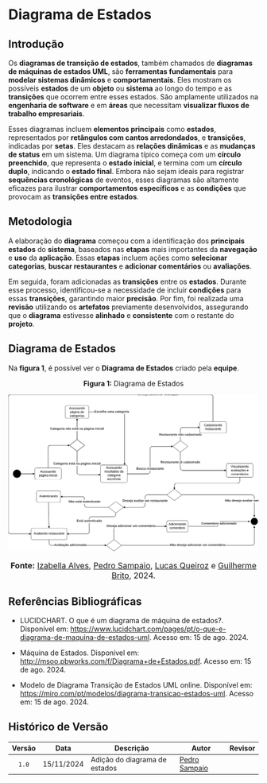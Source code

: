 # Diagrama de Estados

## Introdução

Os **diagramas de transição de estados**, também chamados de **diagramas de máquinas de estados UML**, são **ferramentas fundamentais** para **modelar sistemas dinâmicos** e **comportamentais**. Eles mostram os possíveis **estados** de um **objeto** ou **sistema** ao longo do tempo e as **transições** que ocorrem entre esses estados. São amplamente utilizados na **engenharia de software** e em **áreas** que necessitam **visualizar fluxos de trabalho empresariais**.

Esses diagramas incluem **elementos principais** como **estados**, representados por **retângulos com cantos arredondados**, e **transições**, indicadas por **setas**. Eles destacam as **relações dinâmicas** e as **mudanças de status** em um sistema. Um diagrama típico começa com um **círculo preenchido**, que representa o **estado inicial**, e termina com um **círculo duplo**, indicando o **estado final**. Embora não sejam ideais para registrar **sequências cronológicas** de eventos, esses diagramas são altamente eficazes para ilustrar **comportamentos específicos** e as **condições** que provocam as **transições entre estados**.


## Metodologia

A elaboração do **diagrama** começou com a identificação dos **principais estados** do **sistema**, baseados nas **etapas** mais importantes da **navegação** e **uso** da **aplicação**. Essas **etapas** incluem ações como **selecionar categorias**, **buscar restaurantes** e **adicionar comentários** ou **avaliações**.

Em seguida, foram adicionadas as **transições** entre os **estados**. Durante esse processo, identificou-se a necessidade de incluir **condições** para essas **transições**, garantindo maior **precisão**. Por fim, foi realizada uma **revisão** utilizando os **artefatos** previamente desenvolvidos, assegurando que o **diagrama** estivesse **alinhado** e **consistente** com o restante do **projeto**.

## Diagrama de Estados
Na **figura 1**, é possível ver o **Diagrama de Estados** criado pela **equipe**.

<center>
<p style="text-align: center"><b>Figura 1:</b> Diagrama de Estados</p>
<div align="center">
  <img src="https://raw.githubusercontent.com/UnBArqDsw2024-2/2024.2_G10_Recomendacao_Entrega_02/refs/heads/main/docs/imagens/diagrama_estados.png" alt="Diagrama de Estados" >
</div>
<font size="3"><p style="text-align: center"><b>Fonte:</b> <a href="https://github.com/izabellaalves">Izabella Alves</a>, <a href="https://github.com/PedroSampaioDias">Pedro Sampaio</a>, <a href="https://github.com/lucasqueiroz23">Lucas Queiroz</a> e <a href="https://github.com/GuilhermeB12">Guilherme Brito</a>, 2024.</p></font>
</center>

## Referências Bibliográficas

- LUCIDCHART. O que é um diagrama de máquina de estados?. Disponível em: https://www.lucidchart.com/pages/pt/o-que-e-diagrama-de-maquina-de-estados-uml. Acesso em: 15 de ago. 2024.

- Máquina de Estados. Disponível em: http://msoo.pbworks.com/f/Diagrama+de+Estados.pdf. Acesso em: 15 de ago. 2024.

- Modelo de Diagrama Transição de Estados UML online. Disponível em: https://miro.com/pt/modelos/diagrama-transicao-estados-uml. Acesso em: 15 de ago. 2024.


## Histórico de Versão

| Versão | Data | Descrição | Autor | Revisor |
| :----: | ---- | --------- | ----- | ------- |
| `1.0`  |15/11/2024| Adição do diagrama de estados | [Pedro Sampaio](https://github.com/PedroSampaioDias) |  |